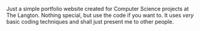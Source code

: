 Just a simple portfolio website created for Computer Science projects at The Langton. Nothing special, but use the code if you want to.
It uses _very_ basic coding techniques and shall just present me to other people.
